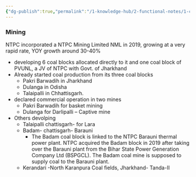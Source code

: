 ```yaml
---
{"dg-publish":true,"permalink":"/1-knowledge-hub/2-functional-notes/1-career-notes/4-ntpc/1-ntpc-business/mining/","noteIcon":""}
---
```


### **Mining**

NTPC incorporated a NTPC Mining Limited NML in 2019, growing at a very rapid rate, YOY growth around 30-40%

- developing 6 coal blocks allocated directly to it and one coal block of PVUNL, a JV of NTPC with Govt. of Jharkhand
- Already started coal production from its three coal blocks
    - Pakri Barwadih in Jharkhand
    - Dulanga in Odisha
    - Talaipalli in Chhattisgarh.
- declared commercial operation in two mines
    - Pakri Barwadih for basket mining
    - Dulanga for Darlipalli – Captive mine
- Others devolping
    - Talaipalli chattisgarh- for Lara
    - Badam- chattisgarh- Barauni
	    - The Badam coal block is linked to the NTPC Barauni thermal power plant. NTPC acquired the Badam block in 2019 after taking over the Barauni plant from the Bihar State Power Generation Company Ltd (BSPGCL). The Badam coal mine is supposed to supply coal to the Barauni plant.
    - Kerandari -North Karanpura Coal fields, Jharkhand- Tanda-II